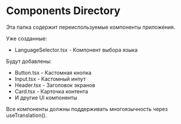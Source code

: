 # Components Directory

Эта папка содержит переиспользуемые компоненты приложения.

Уже созданные:
- LanguageSelector.tsx - Компонент выбора языка

Будут добавлены:
- Button.tsx - Кастомная кнопка
- Input.tsx - Кастомный инпут
- Header.tsx - Заголовок экранов
- Card.tsx - Карточка контента
- И другие UI компоненты

Все компоненты должны поддерживать многоязычность через useTranslation(). 